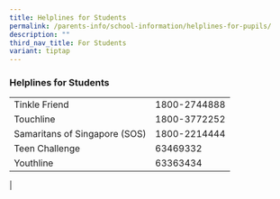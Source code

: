 ```yaml
---
title: Helplines for Students
permalink: /parents-info/school-information/helplines-for-pupils/
description: ""
third_nav_title: For Students
variant: tiptap
---
```

### Helplines for Students

|  |  |
|---|---|
| Tinkle Friend | 1800-2744888 |
| Touchline | 1800-3772252 |
| Samaritans of Singapore (SOS) | 1800-2214444 |
| Teen Challenge | 63469332 |
| Youthline | 63363434 |
|